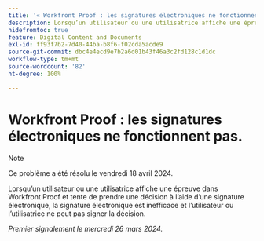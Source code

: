 ```yaml
---
title: '« Workfront Proof : les signatures électroniques ne fonctionnent pas. »'
description: Lorsqu’un utilisateur ou une utilisatrice affiche une épreuve dans Workfront Proof et tente de prendre une décision à l’aide d’une signature électronique, la signature électronique est inefficace et l’utilisateur ou l’utilisatrice ne peut pas signer la décision.
hidefromtoc: true
feature: Digital Content and Documents
exl-id: ff93f7b2-7d40-44ba-b8f6-f02cda5acde9
source-git-commit: dbc4e4ecd9e7b2a6d01b43f46a3c2fd128c1d1dc
workflow-type: tm+mt
source-wordcount: '82'
ht-degree: 100%

---
```


# Workfront Proof : les signatures électroniques ne fonctionnent pas.

>[!NOTE]
>
>Ce problème a été résolu le vendredi 18 avril 2024.

<!--wf. wfp-->

Lorsqu’un utilisateur ou une utilisatrice affiche une épreuve dans Workfront Proof et tente de prendre une décision à l’aide d’une signature électronique, la signature électronique est inefficace et l’utilisateur ou l’utilisatrice ne peut pas signer la décision.

_Premier signalement le mercredi 26 mars 2024._
